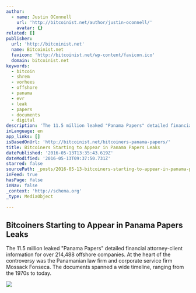 ```yaml
---
author:
  - name: Justin OConnell
    url: 'http://bitcoinist.net/author/justin-oconnell/'
    avatar: {}
related: []
publisher:
  url: 'http://bitcoinist.net'
  name: Bitcoinist.net
  favicon: 'http://bitcoinist.net/wp-content/favicon.ico'
  domain: bitcoinist.net
keywords:
  - bitcoin
  - shrem
  - vorhees
  - offshore
  - panama
  - evr
  - leak
  - papers
  - documents
  - digital
description: 'The 11.5 million leaked "Panama Papers" detailed financial attorney-client information for over 214,488 offshore companies. At the heart of the controversy was the Panamanian law firm and corporate service firm Mossack Fonseca. The documents spanned a wide timeline, ranging from the 1970s to today.'
inLanguage: en
app_links: []
isBasedOnUrl: 'http://bitcoinist.net/bitcoiners-panama-papers/'
title: Bitcoiners Starting to Appear in Panama Papers Leaks
datePublished: '2016-05-13T13:35:43.619Z'
dateModified: '2016-05-13T09:37:50.731Z'
starred: false
sourcePath: _posts/2016-05-13-bitcoiners-starting-to-appear-in-panama-papers-leaks.md
inFeed: true
hasPage: false
inNav: false
_context: 'http://schema.org'
_type: MediaObject

---
```

<article style=""><h1>Bitcoiners Starting to Appear in Panama Papers Leaks</h1><p>The 11.5 million leaked "Panama Papers" detailed financial attorney-client information for over 214,488 offshore companies. At the heart of the controversy was the Panamanian law firm and corporate service firm Mossack Fonseca. The documents spanned a wide timeline, ranging from the 1970s to today.</p><img src="http://bitcoinist.net/wp-content/uploads/2016/05/PanamaPapers.jpg" /></article>